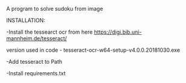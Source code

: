 A program to solve sudoku from image

INSTALLATION:

-Install the tessearct ocr from here https://digi.bib.uni-mannheim.de/tesseract/

version used in code - tesseract-ocr-w64-setup-v4.0.0.20181030.exe

-Add tesseract to Path

-Install requirements.txt